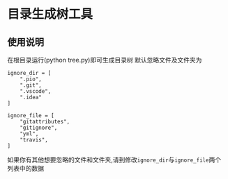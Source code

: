# 目录生成树工具

## 使用说明

在根目录运行(python tree.py)即可生成目录树
默认忽略文件及文件夹为
```
ignore_dir = [
    ".pio",
    ".git",
    ".vscode",
    ".idea"
]

ignore_file = [
    "gitattributes",
    "gitignore",
    "yml",
    "travis",
]
```
如果你有其他想要忽略的文件和文件夹,请到修改`ignore_dir`与`ignore_file`两个列表中的数据